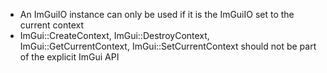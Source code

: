 - An ImGuiIO instance can only be used if it is the ImGuiIO set to the current context
- ImGui::CreateContext, ImGui::DestroyContext, ImGui::GetCurrentContext, ImGui::SetCurrentContext should not be part of the explicit ImGui API